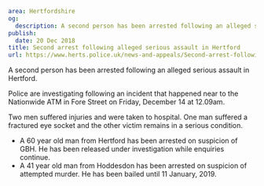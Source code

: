 ```yaml
area: Hertfordshire
og:
  description: A second person has been arrested following an alleged serious assault in Hertford.
publish:
  date: 20 Dec 2018
title: Second arrest following alleged serious assault in Hertford
url: https://www.herts.police.uk/news-and-appeals/Second-arrest-following-alleged-serious-assault-in-Hertford-2272MD
```

A second person has been arrested following an alleged serious assault in Hertford.

Police are investigating following an incident that happened near to the Nationwide ATM in Fore Street on Friday, December 14 at 12.09am.

Two men suffered injuries and were taken to hospital. One man suffered a fractured eye socket and the other victim remains in a serious condition.

 * A 60 year old man from Hertford has been arrested on suspicion of GBH. He has been released under investigation while enquiries continue.
 * A 41 year old man from Hoddesdon has been arrested on suspicion of attempted murder. He has been bailed until 11 January, 2019.
